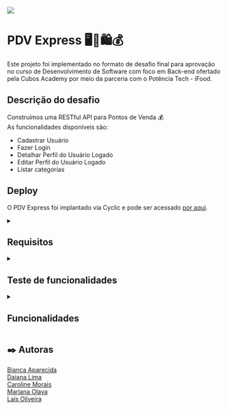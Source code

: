![](https://i.imgur.com/xG74tOh.png)

# **PDV Express** :desktop_computer::shopping_cart::shopping::moneybag:
Este projeto foi implementado no formato de desafio final para aprovação no curso de Desenvolvimento de Software com foco em Back-end ofertado pela Cubos Academy por meio da parceria com o Potência Tech - iFood.  

## **Descrição do desafio**
Construímos uma RESTful API para Pontos de Venda :moneybag:  
As funcionalidades disponíveis são:  
- Cadastrar Usuário
- Fazer Login
- Detalhar Perfil do Usuário Logado
- Editar Perfil do Usuário Logado
- Listar categorias

## **Deploy**

O PDV Express foi implantado via Cyclic e pode ser acessado [por aqui](https://perfect-plum-pronghorn.cyclic.app/).  
<details><summary>

## **Requisitos**  
</summary>

<details><summary>  
  
  ### Rodando localmente  
</summary>  

- Nodejs instalado.
- Banco de Dados Postgres.
- Beekeeper Studio para, caso queira, interação com o banco de dados.
- Criação de banco de dados e disponibilização de suas informações em arquivo de variáveis de ambiente `.env` de acordo com o `.env.example`. Além disso, é preciso disponibilizar também a porta para comunicação e a senha de validação de token. 
- Criar tabelas por meio do `query.sql`.
- Insomnia para testes de rotas seguindo o passo a passo disponibilizado para os mesmos.
  
</details>  

<details><summary>  
  
  ### Rodando via Deploy  
</summary>  

- Insomnia para testes de rotas seguindo o passo a passo disponibilizado para os mesmos.
</details>  
</details>  
<details><summary>  
  
## **Teste de funcionalidades**   
</summary>  
<details><summary>  
  
### Rodando localmente:  
</summary>  

1. Clone o projeto:
```bash
git clone https://github.com/Daian4/PDVExpress.git
```  
2. Abrir a pasta do projeto:
```bash
cd PDVExpress
```
4. Instalar dependências:  
```bash
npm install
```  
5. Inicializar o servidor:
```bash
npm run start
```
Localmente, a aplicação estará disponível no endereço local: `http://localhost:3000`, caso a porta disponibilizada no `.env` seja a 3000 e poderá ser testada no insomnia normalmente apenas adicionando as rotas ao endereço mencionado, como no exemplo: 
<img src='./img/listarCategoriasLocal.png'>  
</details>  
<details><summary>  
  
### Rodando via deploy
</summary>  
É possível realizar o teste das funcionalidades por meio do Insomnia e fazer uso das rotas. Para isso, basta importar o arquivo `rotasInsomnia_PDVExpress` no Insomnia.  
Ao utilizar o link do deploy, coloque-o da seguinte forma e em seguida faça uso das rotas que serão explicadas no tópico de Funcionalidades. No exemplo, foi feito uso da rota `/categoria`.  
<img src='./img/deploy.png'>  
</details>  
</details>
<details><summary>

## Funcionalidades
</summary>

<details><summary>

### Cadastrar usuário  
</summary>  

#### `POST` `/usuario`  
Essa é a rota que será utilizada para cadastrar um novo usuario no sistema.

- **Requisição**  
  O corpo (body) deverá possuir um objeto com as propriedades mostradas na imagem. O retorno desta requisição, em caso de sucesso, exibirá os dados de entrada (exceto a senha) junto ao ID do usuário.  
<img src='./img/cadastrarUsuario.png'>  
</details>  

<details><summary>

### Login do usuário  
</summary>  

#### `POST` `/login`

Essa é a rota que permite o usuario cadastrado realizar o login no sistema.

- **Requisição e Resposta**  
  O corpo (body) deverá possuir um objeto com as seguintes propriedades (respeitando estes nomes). O retorno desta requisição, em caso de sucesso, exibirá os dados do usuário junto ao seu token de acesso às demais funcionalidades.  
<img src='./img/login.png'>
</details>  
<details><summary>

### Como utilizar o token de acesso 
</summary>  
O token de acesso para as demais funcionalidades deve ser disponibilizado no header com o formato Bearer Token. No Insomnia, será da seguinte forma: 
<img src='./img/token.gif'>  
Quando enviado, o token é validado e também verificado qual usuário do banco está vinculado ao mesmo pelo ID.  
</details>  
<details><summary>

### Detalhar usuário  
</summary> 

#### `GET` `/usuario`

Essa é a rota para quando o usuario quiser obter os dados do seu próprio perfil.  
**Atenção:** Certificar-se de que o token de autenticação está sendo enviado. 

- **Requisição e Resposta**  
Neste caso, não deverá possuir conteúdo no corpo da requisição.    
Para esta funcionalidade, a resposta em caso de sucesso apresentará os dados do usuário com exceção de sua senha.  
<img src='./img/detalharUsuario.png'>  
</details> 
<details><summary>

### Atualizar usuário
</summary> 

#### `PUT` `/usuario`

Essa é a rota para quando o usuário quiser realizar alterações no seu próprio usuário.  
**Atenção:** Certificar-se de que o token de autenticação está sendo enviado.


- **Requisição e Resposta**
O corpo (body) deverá possuir um objeto contendo os novos dados de nome, email e senha. Nesta funcionalidade é certificado se o email informado já está cadastrado e por consequência não possa ser utilizado. Então, é enviado uma mensagem informando esta ocorrência. Em caso de sucesso, nenhuma mensagem é enviada.  
<img src='./img/alterarUsuario.png'>
</details> 
<details><summary>

### Listar categorias
</summary> 

#### `GET` `/categoria`

Essa é a rota para quando o usuario logado quiser listar todas as categorias cadastradas para consulta.  
**Atenção:** Certificar-se de que o token de autenticação está sendo enviado. 

- **Requisição**  
  Não é necessária nenhuma informação além do token de autenticação.  
  Como resposta, as categorias são exibidas em formato de array de objetos, tendo cada categoria o seu próprio ID de referência. 
<img src='./img/listarCategorias.png'>
</details> 
</details> 

## ✒️ Autoras
[Bianca Aparecida](https://github.com/biancaaparecida07)  
[Daiana Lima](https://github.com/Daian4)  
[Caroline Morais](https://github.com/CNakamura20)  
[Mariana Olaya](https://github.com/mariolayal)  
[Laís Oliveira](https://github.com/laisfrr)  
